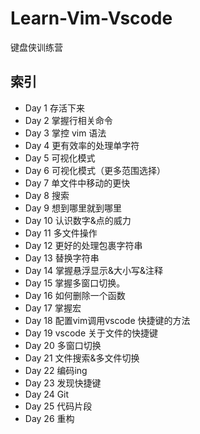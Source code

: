 # Learn-Vim-Vscode
键盘侠训练营
## 索引
- Day 1 存活下来
- Day 2 掌握行相关命令
- Day 3 掌控 vim 语法
- Day 4 更有效率的处理单字符
- Day 5 可视化模式
- Day 6 可视化模式（更多范围选择）
- Day 7 单文件中移动的更快
- Day 8 搜索
- Day 9 想到哪里就到哪里
- Day 10 认识数字&点的威力 
- Day 11 多文件操作
- Day 12 更好的处理包裹字符串
- Day 13 替换字符串
- Day 14 掌握悬浮显示&大小写&注释
- Day 15 掌握多窗口切换。
- Day 16 如何删除一个函数
- Day 17 掌握宏
- Day 18 配置vim调用vscode 快捷键的方法
- Day 19 vscode 关于文件的快捷键
- Day 20 多窗口切换
- Day 21 文件搜索&多文件切换
- Day 22 编码ing
- Day 23 发现快捷键
- Day 24 Git
- Day 25 代码片段
- Day 26 重构